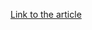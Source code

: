[Link to the article](https://www.securityweek.com/steelfox-miner-and-information-stealer-bundle-emerges/)
